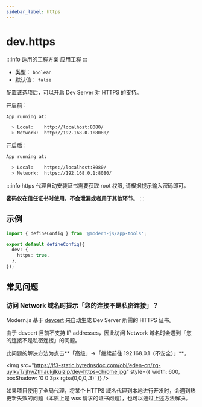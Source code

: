 ```yaml
---
sidebar_label: https
---
```


# dev.https

:::info 适用的工程方案
应用工程
:::

- 类型： `boolean`
- 默认值： `false`

配置该选项后，可以开启 Dev Server 对 HTTPS 的支持。

开启前：

```bash
App running at:

  > Local:    http://localhost:8080/
  > Network:  http://192.168.0.1:8080/
```

开启后：

```bash
App running at:

  > Local:    https://localhost:8080/
  > Network:  https://192.168.0.1:8080/
```

:::info
https 代理自动安装证书需要获取 root 权限, 请根据提示输入密码即可。

**密码仅在信任证书时使用，不会泄漏或者用于其他环节**。
:::

## 示例

```ts title="modern.config.ts"
import { defineConfig } from '@modern-js/app-tools';

export default defineConfig({
  dev: {
    https: true,
  },
});
```

## 常见问题

### 访问 Network 域名时提示「您的连接不是私密连接」？

Modern.js 基于 [devcert](https://github.com/davewasmer/devcert) 来自动生成 Dev Server 所需的 HTTPS 证书。

由于 devcert 目前不支持 IP addresses，因此访问 Network 域名时会遇到「您的连接不是私密连接」的问题。

此问题的解决方法为点击**「高级」->「继续前往 192.168.0.1（不安全）」**。

<img src="https://lf3-static.bytednsdoc.com/obj/eden-cn/zq-uylkvT/ljhwZthlaukjlkulzlp/dev-https-chrome.jpg" style={{ width: 600, boxShadow: '0 0 3px rgba(0,0,0,.3)' }} />

如果项目使用了全局代理，将某个 HTTPS 域名代理到本地进行开发时，会遇到热更新失效的问题（本质上是 wss 请求的证书问题），也可以通过上述方法解决。
